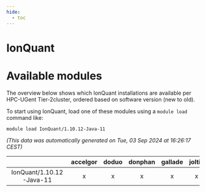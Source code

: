 ```yaml
---
hide:
  - toc
---
```


IonQuant
========

# Available modules


The overview below shows which IonQuant installations are available per HPC-UGent Tier-2cluster, ordered based on software version (new to old).

To start using IonQuant, load one of these modules using a `module load` command like:

```shell
module load IonQuant/1.10.12-Java-11
```

*(This data was automatically generated on Tue, 03 Sep 2024 at 16:26:17 CEST)*  

| |accelgor|doduo|donphan|gallade|joltik|shinx|skitty|
| :---: | :---: | :---: | :---: | :---: | :---: | :---: | :---: |
|IonQuant/1.10.12-Java-11|x|x|x|x|x|-|x|
